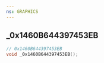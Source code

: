 ```yaml
---
ns: GRAPHICS
---
```

## _0x1460B644397453EB

```c
// 0x1460B644397453EB
void _0x1460B644397453EB();
```

